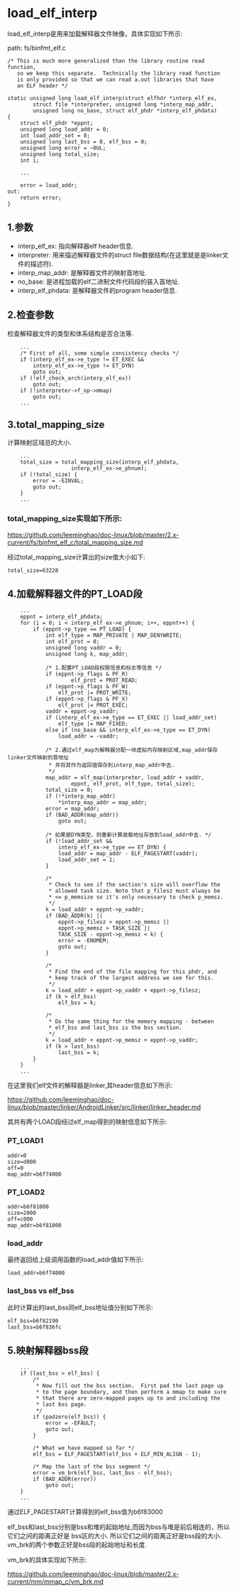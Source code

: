 load_elf_interp
========================================

load_elf_interp是用来加载解释器文件映像，具体实现如下所示:

path: fs/binfmt_elf.c
```
/* This is much more generalized than the library routine read function,
   so we keep this separate.  Technically the library read function
   is only provided so that we can read a.out libraries that have
   an ELF header */

static unsigned long load_elf_interp(struct elfhdr *interp_elf_ex,
        struct file *interpreter, unsigned long *interp_map_addr,
        unsigned long no_base, struct elf_phdr *interp_elf_phdata)
{
    struct elf_phdr *eppnt;
    unsigned long load_addr = 0;
    int load_addr_set = 0;
    unsigned long last_bss = 0, elf_bss = 0;
    unsigned long error = ~0UL;
    unsigned long total_size;
    int i;

    ...

    error = load_addr;
out:
    return error;
}
```

1.参数
----------------------------------------

* interp_elf_ex: 指向解释器elf header信息.
* interpreter: 用来描述解释器文件的struct file数据结构(在这里就是是linker文件的描述符).
* interp_map_addr: 是解释器文件的映射首地址.
* no_base: 是进程加载的elf二进制文件代码段的装入首地址.
* interp_elf_phdata: 是解释器文件的program header信息.

2.检查参数
----------------------------------------

检查解释器文件的类型和体系结构是否合法等.

```
    ...
    /* First of all, some simple consistency checks */
    if (interp_elf_ex->e_type != ET_EXEC &&
        interp_elf_ex->e_type != ET_DYN)
        goto out;
    if (!elf_check_arch(interp_elf_ex))
        goto out;
    if (!interpreter->f_op->mmap)
        goto out;
    ...
```

3.total_mapping_size
----------------------------------------

计算映射区域总的大小.

```
    ...
    total_size = total_mapping_size(interp_elf_phdata,
                    interp_elf_ex->e_phnum);
    if (!total_size) {
        error = -EINVAL;
        goto out;
    }
    ...
```

### total_mapping_size实现如下所示:

https://github.com/leeminghao/doc-linux/blob/master/2.x-current/fs/binfmt_elf_c/total_mapping_size.md

经过total_mapping_size计算出的size值大小如下:

```
total_size=63228
```

4.加载解释器文件的PT_LOAD段
----------------------------------------

```
    ...
    eppnt = interp_elf_phdata;
    for (i = 0; i < interp_elf_ex->e_phnum; i++, eppnt++) {
        if (eppnt->p_type == PT_LOAD) {
            int elf_type = MAP_PRIVATE | MAP_DENYWRITE;
            int elf_prot = 0;
            unsigned long vaddr = 0;
            unsigned long k, map_addr;

            /* 1.配置PT_LOAD段权限信息和标志等信息 */
            if (eppnt->p_flags & PF_R)
                    elf_prot = PROT_READ;
            if (eppnt->p_flags & PF_W)
                elf_prot |= PROT_WRITE;
            if (eppnt->p_flags & PF_X)
                elf_prot |= PROT_EXEC;
            vaddr = eppnt->p_vaddr;
            if (interp_elf_ex->e_type == ET_EXEC || load_addr_set)
                elf_type |= MAP_FIXED;
            else if (no_base && interp_elf_ex->e_type == ET_DYN)
                load_addr = -vaddr;

            /* 2.通过elf_map为解释器分配一块虚拟内存映射区域,map_addr保存linker文件映射的首地址
             * 并将其作为返回值保存到interp_map_addr中去.
             */
            map_addr = elf_map(interpreter, load_addr + vaddr,
                    eppnt, elf_prot, elf_type, total_size);
            total_size = 0;
            if (!*interp_map_addr)
                *interp_map_addr = map_addr;
            error = map_addr;
            if (BAD_ADDR(map_addr))
                goto out;

            /* 如果是DYN类型，则重新计算装载地址存放到load_addr中去. */
            if (!load_addr_set &&
                interp_elf_ex->e_type == ET_DYN) {
                load_addr = map_addr - ELF_PAGESTART(vaddr);
                load_addr_set = 1;
            }

            /*
             * Check to see if the section's size will overflow the
             * allowed task size. Note that p_filesz must always be
             * <= p_memsize so it's only necessary to check p_memsz.
             */
            k = load_addr + eppnt->p_vaddr;
            if (BAD_ADDR(k) ||
                eppnt->p_filesz > eppnt->p_memsz ||
                eppnt->p_memsz > TASK_SIZE ||
                TASK_SIZE - eppnt->p_memsz < k) {
                error = -ENOMEM;
                goto out;
            }

            /*
             * Find the end of the file mapping for this phdr, and
             * keep track of the largest address we see for this.
             */
            k = load_addr + eppnt->p_vaddr + eppnt->p_filesz;
            if (k > elf_bss)
                elf_bss = k;

            /*
             * Do the same thing for the memory mapping - between
             * elf_bss and last_bss is the bss section.
             */
            k = load_addr + eppnt->p_memsz + eppnt->p_vaddr;
            if (k > last_bss)
                last_bss = k;
        }
    }
    ...
```

在这里我们elf文件的解释器是linker,其header信息如下所示:

https://github.com/leeminghao/doc-linux/blob/master/linker/AndroidLinker/src/linker/linker_header.md

其共有两个LOAD段经过elf_map得到的映射信息如下所示:

### PT_LOAD1

```
addr=0
size=d000
off=0
map_addr=b6f74000
```

### PT_LOAD2

```
addr=b6f81000
size=2000
off=c000
map_addr=b6f81000
```

### load_addr

最终返回给上级调用函数的load_addr值如下所示:

```
load_addr=b6f74000
```

### last_bss vs elf_bss

此时计算出的last_bss同elf_bss地址值分别如下所示:

```
elf_bss=b6f82190
last_bss=b6f836fc
```

5.映射解释器bss段
----------------------------------------

```
    ...
    if (last_bss > elf_bss) {
        /*
         * Now fill out the bss section.  First pad the last page up
         * to the page boundary, and then perform a mmap to make sure
         * that there are zero-mapped pages up to and including the
         * last bss page.
         */
        if (padzero(elf_bss)) {
            error = -EFAULT;
            goto out;
        }

        /* What we have mapped so far */
        elf_bss = ELF_PAGESTART(elf_bss + ELF_MIN_ALIGN - 1);

        /* Map the last of the bss segment */
        error = vm_brk(elf_bss, last_bss - elf_bss);
        if (BAD_ADDR(error))
            goto out;
    }
    ...
```

通过ELF_PAGESTART计算得到的elf_bss值为b6f83000

elf_bss和last_bss分别是bss和堆的起始地址,而因为bss与堆是前后相连的，所以它们之间的距离正好是
bss区的大小. 所以它们之间的距离正好是bss段的大小. vm_brk的两个参数正好是bss段的起始地址和长度.

vm_brk的具体实现如下所示:

https://github.com/leeminghao/doc-linux/blob/master/2.x-current/mm/mmap_c/vm_brk.md
